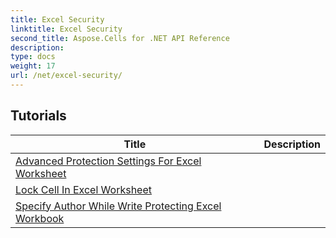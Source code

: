 ```yaml
---
title: Excel Security
linktitle: Excel Security
second_title: Aspose.Cells for .NET API Reference
description: 
type: docs
weight: 17
url: /net/excel-security/
---
```


## Tutorials 
| Title | Description |
| --- | --- |
| [Advanced Protection Settings For Excel Worksheet](./advanced-protection-settings-for-excel-worksheet/) |  |  
| [Lock Cell In Excel Worksheet](./lock-cell-in-excel-worksheet/) |  |  
| [Specify Author While Write Protecting Excel Workbook](./specify-author-while-write-protecting-excel-workbook/) |  |  
